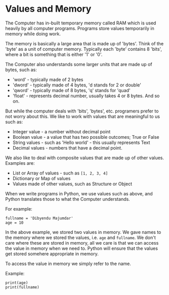 # Values and Memory

The Computer has in-built temporary memory called RAM which is used heavily by all computer programs. Programs store values temporarily
in memory while doing work. 

The memory is basically a large area that is made up of 'bytes'. Think of the 'byte' as a unit of computer memory. Typically each 'byte' 
contains 8 'bits', where a bit is something that is either '1' or '0'. 

The Computer also understands some larger units that are made up of bytes, such as:

* 'word' - typically made of 2 bytes
* 'dword' - typically made of 4 bytes, 'd stands for 2 or double'
* 'qword' - typically made of 8 bytes, 'q' stands for 'quad'
* 'float' - represents decimal number, usually takes 4 or 8 bytes.
And so on.

But while the computer deals with 'bits', 'bytes', etc. programers prefer to not worry about this. We like to work with values that are
meaningful to us such as:

* Integer value - a number without decimal point
* Boolean value - a value that has two possible outcomes; True or False
* String values - such as 'Hello world' - this usually represents Text
* Decimal values - numbers that have a decimal point.

We also like to deal with composite values that are made up of other values. Examples are:

* List or Array of values - such as `[1, 2, 3, 4]`
* Dictionary or Map of values
* Values made of other values, such as Structure or Object 

When we write programs in Python, we use values such as above, and Python translates those to what the Computer understands.

For example:

```
fullname = 'Dibyendu Majumdar'
age = 10
```

In the above example, we stored two values in memory.
We gave names to the memory where we stored the values, i.e. `age` and `fullname`. 
We don't care where these are stored in memory, all we care is that we can access the value in memory when we need to.
Python will ensure that the values get stored somehere appropriate in memory.

To access the value in memory we simply refer to the name.

Example:

```
print(age)
print(fullname)
```

